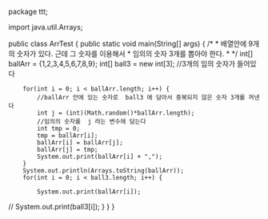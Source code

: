 package ttt;

import java.util.Arrays;

public class ArrTest {
	public static void main(String[] args) {
		/*
		 * 배열안에 9개의 숫자가 있다. 근데 그 숫자를 이용해서 
		 * 임의의 숫자 3개를 뽑아야 한다.
		 * 
		 */
		int[] ballArr = {1,2,3,4,5,6,7,8,9};
		int[] ball3 = new int[3]; //3개의 임의 숫자가 들어있다
		
		for(int i = 0; i < ballArr.length; i++) {
			//ballArr 안에 있는 숫자로  ball3 에 담아서 중복되지 않은 숫자 3개를 꺼낸다
			int j = (int)(Math.random()*ballArr.length); 
			//임의의 숫자를  j 라는 변수에 담는다
			int tmp = 0;
			tmp = ballArr[i];
			ballArr[i] = ballArr[j];
			ballArr[j] = tmp;
			System.out.print(ballArr[i] + ",");
		}
		System.out.println(Arrays.toString(ballArr));
		for(int i = 0; i < ball3.length; i++) {
			
			System.out.print(ballArr[i]);
//			System.out.print(ball3[i]);
		}
	}
}
